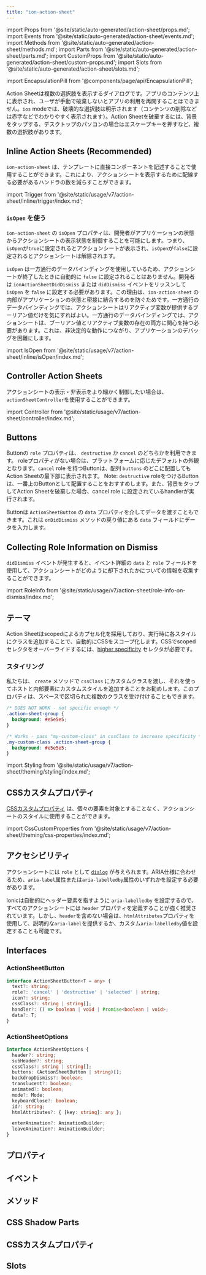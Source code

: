 ```yaml
---
title: "ion-action-sheet"
---
```

import Props from '@site/static/auto-generated/action-sheet/props.md';
import Events from '@site/static/auto-generated/action-sheet/events.md';
import Methods from '@site/static/auto-generated/action-sheet/methods.md';
import Parts from '@site/static/auto-generated/action-sheet/parts.md';
import CustomProps from '@site/static/auto-generated/action-sheet/custom-props.md';
import Slots from '@site/static/auto-generated/action-sheet/slots.md';

<head>
  <title>ion-action-sheet | Action Sheet Dialog for iOS and Android Apps</title>
  <meta name="description" content="Action Sheetsはアプリのコンテンツの上に一連のオプションを表示するダイアログで、手動で解除する必要があります。iOSとAndroidのデバイスでの使用方法については、こちらをご覧ください。" />
</head>

import EncapsulationPill from '@components/page/api/EncapsulationPill';

<EncapsulationPill type="scoped" />


Action Sheetは複数の選択肢を表示するダイアログです。アプリのコンテンツ上に表示され、ユーザが手動で破棄しないとアプリの利用を再開することはできません。`ios` modeでは、破壊的な選択肢は明示されます（コンテンツの削除などは赤字などでわかりやすく表示されます）。Action Sheetを破棄するには、背景をタップする、デスクトップのパソコンの場合はエスケープキーを押すなど、複数の選択肢があります。

## Inline Action Sheets (Recommended)

`ion-action-sheet` は、テンプレートに直接コンポーネントを記述することで使用することができます。これにより、アクションシートを表示するために配線する必要があるハンドラの数を減らすことができます。

import Trigger from '@site/static/usage/v7/action-sheet/inline/trigger/index.md';

<Trigger />

### `isOpen` を使う

`ion-action-sheet` の `isOpen` プロパティは、開発者がアプリケーションの状態からアクションシートの表示状態を制御することを可能にします。つまり、`isOpen`が`true`に設定されるとアクションシートが表示され、`isOpen`が`false`に設定されるとアクションシートは解除されます。

`isOpen` は一方通行のデータバインディングを使用しているため、アクションシートが終了したときに自動的に `false` に設定されることはありません。開発者は `ionActionSheetDidDismiss` または `didDismiss` イベントをリッスンして `isOpen` を `false` に設定する必要があります。この理由は、`ion-action-sheet` の内部がアプリケーションの状態と密接に結合するのを防ぐためです。一方通行のデータバインディングでは、アクションシートはリアクティブ変数が提供するブーリアン値だけを気にすればよい。一方通行のデータバインディングでは、アクションシートは、ブーリアン値とリアクティブ変数の存在の両方に関心を持つ必要があります。これは、非決定的な動作につながり、アプリケーションのデバッグを困難にします。

import IsOpen from '@site/static/usage/v7/action-sheet/inline/isOpen/index.md';

<IsOpen />

## Controller Action Sheets

アクションシートの表示・非表示をより細かく制御したい場合は、`actionSheetController`を使用することができます。

import Controller from '@site/static/usage/v7/action-sheet/controller/index.md';

<Controller />

## Buttons

Buttonの `role` プロパティは、 `destructive` か `cancel` のどちらかを利用できます。 roleプロパティがない場合は、プラットフォームに応じたデフォルトの外観となります。`cancel` role を持つButtonは、配列 `buttons` のどこに配置してもAction Sheetの最下部に表示されます。 Note: `destructive` roleをつけるButtonは、一番上のButtonとして配置することをおすすめします。また、背景をタップしてAction Sheetを破棄した場合、cancel role に設定されているhandlerが実行されます。

Buttonは `ActionSheetButton` の `data` プロパティを介してデータを渡すこともできます。これは `onDidDismiss` メソッドの戻り値にある `data` フィールドにデータを入力します。

## Collecting Role Information on Dismiss

`didDismiss` イベントが発生すると、イベント詳細の `data` と `role` フィールドを使用して、アクションシートがどのように却下されたかについての情報を収集することができます。

import RoleInfo from '@site/static/usage/v7/action-sheet/role-info-on-dismiss/index.md';

<RoleInfo />

## テーマ

Action Sheetはscopedによるカプセル化を採用しており、実行時に各スタイルにクラスを追加することで、自動的にCSSをスコープ化します。CSSでscopedセレクタをオーバーライドするには、[higher specificity](https://developer.mozilla.org/en-US/docs/Web/CSS/Specificity) セレクタが必要です。

### スタイリング

私たちは、 `create` メソッドで `cssClass` にカスタムクラスを渡し、それを使ってホストと内部要素にカスタムスタイルを追加することをお勧めします。このプロパティは、スペースで区切られた複数のクラスを受け付けることもできます。

```css
/* DOES NOT WORK - not specific enough */
.action-sheet-group {
  background: #e5e5e5;
}

/* Works - pass "my-custom-class" in cssClass to increase specificity */
.my-custom-class .action-sheet-group {
  background: #e5e5e5;
}
```

import Styling from '@site/static/usage/v7/action-sheet/theming/styling/index.md';

<Styling />

## CSSカスタムプロパティ

[CSSカスタムプロパティ](#css-custom-properties-1) は、個々の要素を対象とすることなく、アクションシートのスタイルに使用することができます。

import CssCustomProperties from '@site/static/usage/v7/action-sheet/theming/css-properties/index.md';

<CssCustomProperties />

## アクセシビリティ

アクションシートには `role` として [`dialog`](https://developer.mozilla.org/en-US/docs/Web/Accessibility/ARIA/Roles/dialog_role) が与えられます。ARIA仕様に合わせるため、`aria-label`属性または`aria-labelledby`属性のいずれかを設定する必要があります。

Ionicは自動的にヘッダー要素を指すように `aria-labelledby` を設定するので、すべてのアクションシートには `header` プロパティを定義することが強く推奨されています。しかし、`header`を含めない場合は、`htmlAttributes`プロパティを使用して、説明的な`aria-label`を提供するか、カスタム`aria-labelledby`値を設定することも可能です。

## Interfaces

### ActionSheetButton

```typescript
interface ActionSheetButton<T = any> {
  text?: string;
  role?: 'cancel' | 'destructive' | 'selected' | string;
  icon?: string;
  cssClass?: string | string[];
  handler?: () => boolean | void | Promise<boolean | void>;
  data?: T;
}
```

### ActionSheetOptions

```typescript
interface ActionSheetOptions {
  header?: string;
  subHeader?: string;
  cssClass?: string | string[];
  buttons: (ActionSheetButton | string)[];
  backdropDismiss?: boolean;
  translucent?: boolean;
  animated?: boolean;
  mode?: Mode;
  keyboardClose?: boolean;
  id?: string;
  htmlAttributes?: { [key: string]: any };

  enterAnimation?: AnimationBuilder;
  leaveAnimation?: AnimationBuilder;
}
```

## プロパティ
<Props />

## イベント
<Events />

## メソッド
<Methods />

## CSS Shadow Parts
<Parts />

## CSSカスタムプロパティ
<CustomProps />

## Slots
<Slots />